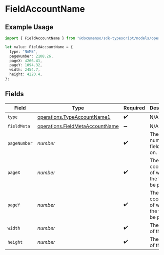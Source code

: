 # FieldAccountName

## Example Usage

```typescript
import { FieldAccountName } from "@documenso/sdk-typescript/models/operations";

let value: FieldAccountName = {
  type: "NAME",
  pageNumber: 2108.26,
  pageX: 4266.41,
  pageY: 1094.32,
  width: 2454.7,
  height: 4220.4,
};
```

## Fields

| Field                                                                              | Type                                                                               | Required                                                                           | Description                                                                        |
| ---------------------------------------------------------------------------------- | ---------------------------------------------------------------------------------- | ---------------------------------------------------------------------------------- | ---------------------------------------------------------------------------------- |
| `type`                                                                             | [operations.TypeAccountName1](../../models/operations/typeaccountname1.md)         | :heavy_check_mark:                                                                 | N/A                                                                                |
| `fieldMeta`                                                                        | [operations.FieldMetaAccountName](../../models/operations/fieldmetaaccountname.md) | :heavy_minus_sign:                                                                 | N/A                                                                                |
| `pageNumber`                                                                       | *number*                                                                           | :heavy_check_mark:                                                                 | The page number the field will be on.                                              |
| `pageX`                                                                            | *number*                                                                           | :heavy_check_mark:                                                                 | The X coordinate of where the field will be placed.                                |
| `pageY`                                                                            | *number*                                                                           | :heavy_check_mark:                                                                 | The Y coordinate of where the field will be placed.                                |
| `width`                                                                            | *number*                                                                           | :heavy_check_mark:                                                                 | The width of the field.                                                            |
| `height`                                                                           | *number*                                                                           | :heavy_check_mark:                                                                 | The height of the field.                                                           |